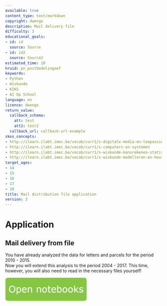 ```yaml
---
available: true
content_type: text/markdown
copyright: dwengo
description: Mail delivery file
difficulty: 3
educational_goals:
- id: id
  source: Source
- id: id2
  source: Source2
estimated_time: 10
hruid: pn_postbedelingoef
keywords:
- Python
- Wiskunde
- KIKS
- AI Op School
language: en
licence: dwengo
return_value:
  callback_schema:
    att: test
    att2: test2
  callback_url: callback-url-example
skos_concepts:
- http://ilearn.ilabt.imec.be/vocab/curr1/s-digitale-media-en-toepassingen
- http://ilearn.ilabt.imec.be/vocab/curr1/s-computers-en-systemen
- http://ilearn.ilabt.imec.be/vocab/curr1/s-wiskunde-kansrekenen-statistiek
- http://ilearn.ilabt.imec.be/vocab/curr1/s-wiskunde-modelleren-en-heuristiek
target_ages:
- 14
- 15
- 16
- 17
- 18
title: Mail distribution file application
version: 3
---
```

# Application
## Mail delivery from file
You have already analyzed the data for letters and parcels for the period 2010 - 2015.  
Now you will extend this analysis to the period 2004 - 2017. This time, however, you will also need to read in the necessary files yourself!

[![](embed/Knop.png "Button")](https://kiks.ilabt.imec.be/jupyterhub/?id=0304 "Practice with Data Notebooks")